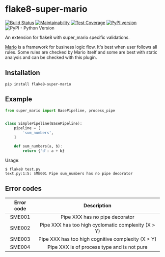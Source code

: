 # flake8-super-mario

[![Build Status](https://travis-ci.org/Melevir/flake8-super-mario.svg?branch=master)](https://travis-ci.org/Melevir/flake8-super-mario)
[![Maintainability](https://api.codeclimate.com/v1/badges/ea573c4743dbabd6debe/maintainability)](https://codeclimate.com/github/Melevir/flake8-super-mario/maintainability)
[![Test Coverage](https://api.codeclimate.com/v1/badges/ea573c4743dbabd6debe/test_coverage)](https://codeclimate.com/github/Melevir/flake8-super-mario/test_coverage)
[![PyPI version](https://badge.fury.io/py/flake8-super-mario.svg)](https://badge.fury.io/py/flake8-super-mario)
![PyPI - Python Version](https://img.shields.io/pypi/pyversions/flake8-super-mario)

An extension for flake8 with super_mario specific validations.

[Mario](https://github.com/best-doctor/Mario) is a framework for business
logic flow. It's best when user follows all rules.
Some rules are checked by Mario itself and some are best with
static analysis and can be checked with this plugin. 

## Installation

    pip install flake8-super-mario


## Example

```python
from super_mario import BasePipeline, process_pipe


class SimplePipeline(BasePipeline):
    pipeline = [
        'sum_numbers',
    ]

    def sum_numbers(a, b):
        return {'d': a + b}
```
Usage:

```terminal
$ flake8 test.py
text.py:1:5: SME001 Pipe sum_numbers has no pipe decorator
```


## Error codes

| Error code |                           Description               |
|:----------:|:---------------------------------------------------:|
|   SME001   | Pipe XXX has no pipe decorator                      |
|   SME002   | Pipe XXX has too high cyclomatic complexity (X > Y) |
|   SME003   | Pipe XXX has too high cognitive complexity (X > Y)  |
|   SME004   | Pipe XXX is of process type and is not pure         |
